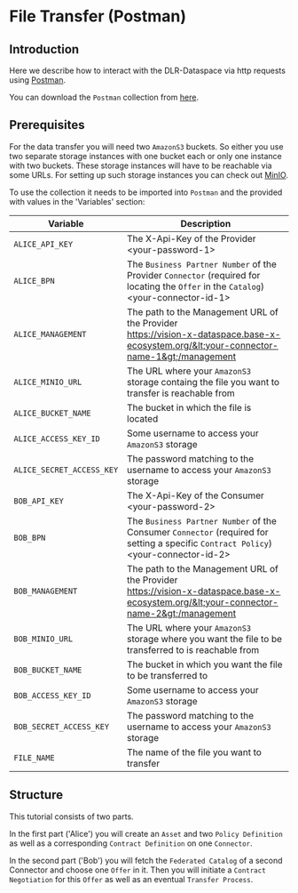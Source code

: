 # File Transfer (Postman)

## Introduction

Here we describe how to interact with the DLR-Dataspace via http requests using [Postman](https://www.postman.com).

You can download the `Postman` collection from [here](/collections/Onboarding%20Tutorial%20Postman.postman_collection.json).

## Prerequisites

For the data transfer you will need two `AmazonS3` buckets. So either you use two separate storage instances with one bucket each or only one instance with two buckets. These storage instances will have to be reachable via some URLs. For setting up such storage instances you can check out [MinIO](https://github.com/minio/minio).

To use the collection it needs to be imported into `Postman` and the provided with values in the 'Variables' section:

| Variable                  | Description      |
|---------------------------|------------------|
| `ALICE_API_KEY`           | The X-Api-Key of the Provider <br> &lt;your-password-1&gt; |
| `ALICE_BPN`               | The `Business Partner Number` of the Provider `Connector` (required for locating the `Offer` in the `Catalog`) <br> &lt;your-connector-id-1&gt; |
| `ALICE_MANAGEMENT`        | The path to the Management URL of the Provider <br> <https://vision-x-dataspace.base-x-ecosystem.org/&lt;your-connector-name-1&gt;/management> |
| `ALICE_MINIO_URL`         | The URL where your `AmazonS3` storage containg the file you want to transfer is reachable from |
| `ALICE_BUCKET_NAME`       | The bucket in which the file is located |
| `ALICE_ACCESS_KEY_ID`     | Some username to access your `AmazonS3` storage |
| `ALICE_SECRET_ACCESS_KEY` | The password matching to the username to access your `AmazonS3` storage |
| `BOB_API_KEY`             | The X-Api-Key of the Consumer <br> &lt;your-password-2&gt; |
| `BOB_BPN`                 | The `Business Partner Number` of the Consumer `Connector` (required for setting a specific `Contract Policy`) <br> &lt;your-connector-id-2&gt; |
| `BOB_MANAGEMENT`          | The path to the Management URL of the Provider <br> <https://vision-x-dataspace.base-x-ecosystem.org/&lt;your-connector-name-2&gt;/management> |
| `BOB_MINIO_URL`           | The URL where your `AmazonS3` storage where you want the file to be transferred to is reachable from |
| `BOB_BUCKET_NAME`         | The bucket in which you want the file to be transferred to |
| `BOB_ACCESS_KEY_ID`       | Some username to access your `AmazonS3` storage |
| `BOB_SECRET_ACCESS_KEY`   | The password matching to the username to access your `AmazonS3` storage |
| `FILE_NAME`               | The name of the file you want to transfer |

## Structure

This tutorial consists of two parts.

In the first part ('Alice') you will create an `Asset` and two `Policy Definition` as well as a corresponding `Contract Definition` on one `Connector`.

In the second part ('Bob') you will fetch the `Federated Catalog` of a second Connector and choose one `Offer` in it. Then you will initiate a `Contract Negotiation` for this `Offer` as well as an eventual `Transfer Process`.
